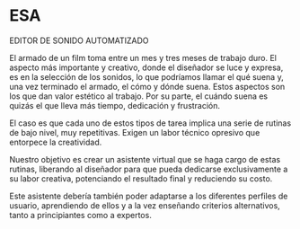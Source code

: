 # ESA
EDITOR DE SONIDO AUTOMATIZADO

El armado de un film toma entre un mes y tres meses de trabajo duro. El aspecto más importante y creativo, donde el diseñador se luce y expresa, es en la selección de los sonidos, lo que podríamos llamar el qué suena y, una vez terminado el armado, el cómo y dónde suena. Estos aspectos son los que dan valor estético al trabajo. Por su parte, el cuándo suena es quizás el que lleva más tiempo, dedicación y frustración.

El caso es que cada uno de estos tipos de tarea implica una serie de rutinas de bajo nivel, muy repetitivas. Exigen un labor técnico opresivo que entorpece la creatividad.

Nuestro objetivo es crear un asistente virtual que se haga cargo de estas rutinas, liberando al diseñador para que pueda dedicarse exclusivamente a su labor creativa, potenciando el resultado final y reduciendo su costo. 

Este asistente debería también poder adaptarse a los diferentes perfiles de usuario, aprendiendo de ellos y a la vez enseñando criterios alternativos, tanto a principiantes como a expertos.
